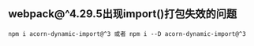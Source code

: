 ## webpack@^4.29.5出现import()打包失效的问题
```
npm i acorn-dynamic-import@^3 或者 npm i --D acorn-dynamic-import@^3
```